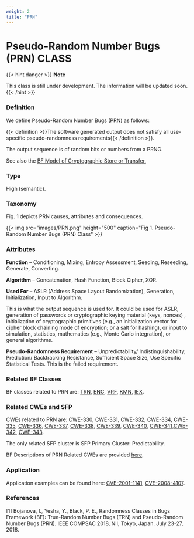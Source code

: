```yaml
---
weight: 2
title: "PRN"
---
```

# Pseudo-Random Number Bugs (PRN) CLASS

{{< hint danger >}}
**Note**

This class is still under development. The information will be updated soon.
{{< /hint >}}

### Definition

We define Pseudo-Random Number Bugs (PRN) as follows:

{{< definition >}}The software generated output does not satisfy all use-specific pseudo-randomness requirements{{< /definition >}}.

The output sequence is of random bits or numbers from a PRNG.

See also the [BF Model of Cryptographic Store or Transfer.](/Classes/_CRY/Model.md)

### Type

High (semantic).

### Taxonomy

Fig. 1 depicts PRN causes, attributes and consequences.

{{< img src="images/PRN.png" height="500" caption="Fig 1. Pseudo-Random Number Bugs (PRN) Class" >}}

### Attributes

**Function** – Conditioning, Mixing, Entropy Assessment, Seeding, Reseeding, Generate, Converting.

**Algorithm** – Concatenation, Hash Function, Block Cipher, XOR.

**Used For** – ASLR (Address Space Layout Randomization), Generation, Initialization, Input to Algorithm.

This is what the output sequence is used for. It could be used for ASLR, generation of passwords or cryptographic keying material (keys, nonces) , initialization of cryptographic primitives (e.g., an initialization vector for cipher block chaining mode of encryption; or a salt for hashing), or input to simulation, statistics, mathematics (e.g., Monte Carlo integration), or general algorithms.

**Pseudo-Randomness Requirement** – Unpredictability/ Indistinguishability, Prediction/ Backtracking Resistance, Sufficient Space Size, Use Specific Statistical Tests. This is the failed requirement.

### Related BF Classes

BF classes related to PRN are: [TRN](/Classes/_RND/TRN.md), [ENC](/Classes/_CRY/ENC.md), [VRF](/Classes/_CRY/VRF.md), [KMN](/Classes/_CRY/KMN.md), [IEX](/Old/Classes/IEX.md).

### Related CWEs and SFP

CWEs related to PRN are: [CWE-330](https://cwe.mitre.org/data/definitions/330.html), [CWE-331](https://cwe.mitre.org/data/definitions/331.html), [CWE-332](https://cwe.mitre.org/data/definitions/332.html), [CWE-334](https://cwe.mitre.org/data/definitions/334.html), [CWE-335](https://cwe.mitre.org/data/definitions/335.html), [CWE-336](https://cwe.mitre.org/data/definitions/336.html), [CWE-337](https://cwe.mitre.org/data/definitions/337.html), [CWE-338](https://cwe.mitre.org/data/definitions/338.html), [CWE-339](https://cwe.mitre.org/data/definitions/339.html), [CWE-340](https://cwe.mitre.org/data/definitions/340.html), [CWE-341](https://cwe.mitre.org/data/definitions/341.html),[CWE-342](https://cwe.mitre.org/data/definitions/342.html), [CWE-343](https://cwe.mitre.org/data/definitions/343.html).

The only related SFP cluster is SFP Primary Cluster: Predictability.

BF Descriptions of PRN Related CWEs are provided [here](https://docs.google.com/document/d/1ucIUmkGnm5gQj-7IHO3dCGguzVOmx15ukjzNWKwgZNA/edit).

### Application

Application examples can be found here: [CVE-2001-1141](/Examples/CVE-2001-1141.md), [CVE-2008-4107](/Examples/CVE-2008-4107.md). 

### References

\[1\] Bojanova, I., Yesha, Y., Black, P. E., Randomness Classes in Bugs Framework (BF): True-Random Number Bugs (TRN) and Pseudo-Random Number Bugs (PRN). IEEE COMPSAC 2018, NII, Tokyo, Japan. July 23-27, 2018.